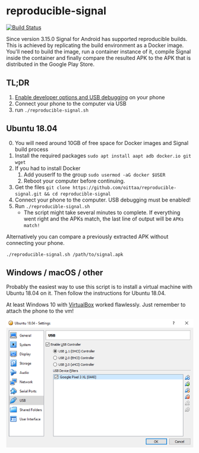 # reproducible-signal

[![Build Status](https://travis-ci.org/oittaa/reproducible-signal.svg)](https://travis-ci.org/oittaa/reproducible-signal)

Since version 3.15.0 Signal for Android has supported reproducible builds. This is achieved by replicating the build environment as a Docker image. You'll need to build the image, run a container instance of it, compile Signal inside the container and finally compare the resulted APK to the APK that is distributed in the Google Play Store.

## TL;DR

1. [Enable developer options and USB debugging](https://developer.android.com/studio/debug/dev-options#enable) on your phone
2. Connect your phone to the computer via USB
3. run `./reproducible-signal.sh`

## Ubuntu 18.04

0. You will need around 10GB of free space for Docker images and Signal build process
1. Install the required packages `sudo apt install aapt adb docker.io git wget`
2. If you had to install Docker
    1. Add youserlf to the group `sudo usermod -aG docker $USER`
    2. Reboot your computer before continuing.
3. Get the files `git clone https://github.com/oittaa/reproducible-signal.git && cd reproducible-signal`
4. Connect your phone to the computer. USB debugging must be enabled!
5. Run `./reproducible-signal.sh`
    * The script might take several minutes to complete. If everything went right and the APKs match, the last line of output will be `APKs match!`

Alternatively you can compare a previously extracted APK without connecting your phone.
```
./reproducible-signal.sh /path/to/signal.apk
```

## Windows / macOS / other

Probably the easiest way to use this script is to install a virtual machine with Ubuntu 18.04 on it. Then follow the instructions for Ubuntu 18.04.

At least Windows 10 with [VirtualBox](https://www.virtualbox.org/wiki/Downloads) worked flawlessly. Just remember to attach the phone to the vm!

![VirtualBox Settings](https://raw.githubusercontent.com/oittaa/reproducible-signal/master/VirtualBox-Settings-USB.png)

